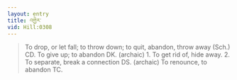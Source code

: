 ```yaml
---
layout: entry
title: འགྱེར་
vid: Hill:0308
---
```

> To drop, or let fall; to throw down; to quit, abandon, throw away (Sch\.) CD\. To give up; to abandon DK\. (archaic) 1\. To get rid of, hide away\. 2\. To separate, break a connection DS\. (archaic) To renounce, to abandon TC\.


